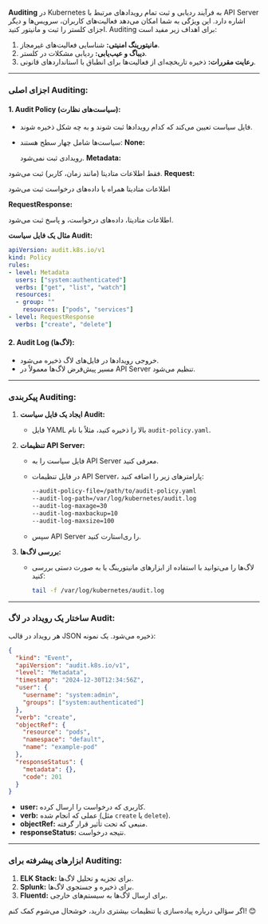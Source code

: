 **Auditing** در Kubernetes به فرآیند ردیابی و ثبت تمام رویدادهای مرتبط با API Server اشاره دارد. این ویژگی به شما امکان می‌دهد فعالیت‌های کاربران، سرویس‌ها و دیگر اجزای کلستر را ثبت و مانیتور کنید. Auditing برای اهداف زیر مفید است:

1. **مانیتورینگ امنیتی:** شناسایی فعالیت‌های غیرمجاز.
2. **دیباگ و عیب‌یابی:** ردیابی مشکلات در کلستر.
3. **رعایت مقررات:** ذخیره تاریخچه‌ای از فعالیت‌ها برای انطباق با استانداردهای قانونی.

---

### اجزای اصلی Auditing:

#### 1. **Audit Policy (سیاست‌های نظارت):**
   - فایل سیاست تعیین می‌کند که کدام رویدادها ثبت شوند و به چه شکل ذخیره شوند.
   - سیاست‌ها شامل چهار سطح هستند:
**None:**

     رویدادی ثبت نمی‌شود.
**Metadata:**

   فقط اطلاعات متادیتا (مانند زمان، کاربر) ثبت می‌شود.
**Request:**

  اطلاعات متادیتا همراه با داده‌های درخواست ثبت می‌شود
  
**RequestResponse:**
     
اطلاعات متادیتا، داده‌های درخواست، و پاسخ ثبت می‌شود.


   **مثال یک فایل سیاست Audit:**
   ```yaml
   apiVersion: audit.k8s.io/v1
   kind: Policy
   rules:
   - level: Metadata
     users: ["system:authenticated"]
     verbs: ["get", "list", "watch"]
     resources:
     - group: ""
       resources: ["pods", "services"]
   - level: RequestResponse
     verbs: ["create", "delete"]
   ```

#### 2. **Audit Log (لاگ‌ها):**
   - خروجی رویدادها در فایل‌های لاگ ذخیره می‌شود.
   - مسیر پیش‌فرض لاگ‌ها معمولاً در API Server تنظیم می‌شود.

---

### پیکربندی Auditing:

1. **ایجاد یک فایل سیاست Audit:**
   - فایل YAML بالا را ذخیره کنید، مثلاً با نام `audit-policy.yaml`.

2. **تنظیمات API Server:**
   - فایل سیاست را به API Server معرفی کنید.
   - در فایل تنظیمات API Server، پارامترهای زیر را اضافه کنید:
     ```bash
     --audit-policy-file=/path/to/audit-policy.yaml
     --audit-log-path=/var/log/kubernetes/audit.log
     --audit-log-maxage=30
     --audit-log-maxbackup=10
     --audit-log-maxsize=100
     ```

   - سپس API Server را ری‌استارت کنید.

3. **بررسی لاگ‌ها:**
   - لاگ‌ها را می‌توانید با استفاده از ابزارهای مانیتورینگ یا به صورت دستی بررسی کنید:
     ```bash
     tail -f /var/log/kubernetes/audit.log
     ```

---

### ساختار یک رویداد در لاگ Audit:

هر رویداد در قالب JSON ذخیره می‌شود. یک نمونه:
```json
{
  "kind": "Event",
  "apiVersion": "audit.k8s.io/v1",
  "level": "Metadata",
  "timestamp": "2024-12-30T12:34:56Z",
  "user": {
    "username": "system:admin",
    "groups": ["system:authenticated"]
  },
  "verb": "create",
  "objectRef": {
    "resource": "pods",
    "namespace": "default",
    "name": "example-pod"
  },
  "responseStatus": {
    "metadata": {},
    "code": 201
  }
}
```

- **user:** کاربری که درخواست را ارسال کرده.
- **verb:** عملی که انجام شده (مثل `create` یا `delete`).
- **objectRef:** منبعی که تحت تأثیر قرار گرفته.
- **responseStatus:** نتیجه درخواست.

---

### ابزارهای پیشرفته برای Auditing:

1. **ELK Stack:** برای تجزیه و تحلیل لاگ‌ها.
2. **Splunk:** برای ذخیره و جستجوی لاگ‌ها.
3. **Fluentd:** برای ارسال لاگ‌ها به سیستم‌های خارجی.

اگر سؤالی درباره پیاده‌سازی یا تنظیمات بیشتری دارید، خوشحال می‌شوم کمک کنم! 😊
